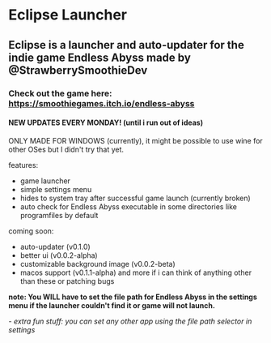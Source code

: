 # Eclipse Launcher
## Eclipse is a launcher and auto-updater for the indie game Endless Abyss made by @StrawberrySmoothieDev
### Check out the game here: https://smoothiegames.itch.io/endless-abyss
#### NEW UPDATES EVERY MONDAY! (until i run out of ideas)
ONLY MADE FOR WINDOWS (currently), it might be possible to use wine for other OSes but I didn't try that yet.

features:

- game launcher
- simple settings menu
- hides to system tray after successful game launch (currently broken)
- auto check for Endless Abyss executable in some directories like programfiles by default

coming soon:
- auto-updater (v0.1.0)
- better ui (v0.0.2-alpha)
- customizable background image (v0.0.2-beta)
- macos support (v0.1.1-alpha)
and more if i can think of anything other than these or patching bugs

**note: You WILL have to set the file path for Endless Abyss in the settings menu if the launcher couldn't find it or game will not launch.**

_- extra fun stuff: you can set any other app using the file path selector in settings_
